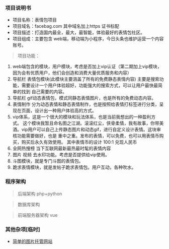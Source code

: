 ### 项目说明书

* 项目名称：表情包项目
* 项目域名：facebag.com 其中域名加上https 证书标配
* 项目描述：打造国内最全，最大，最智能，体验最好的表情包社区。
* 项目组成：主要包含 web端，移动端为小程序，今日头条也维护运营一个内容账号。
> 项目功能：
1. web端包含的模块，用户模块，考虑是否加上vip认证（第二期加上vip模块，因为会有优质用户，他们会创造和消费大量优质服务和内容）
2. 导航栏 表情包模块(此模块主要涵盖了所有的免费静态表情内容) 主要是搜索功能，需要设计一个用户体验超好，功能强大的搜索方式，可以让用户最快最简单的找到
自己需要的内容。
2. 导航栏 gif动态表情包，模式同静态表情图片，也是所有的免费动态内容。
3. 表情制作 分为动态表情和静态表情制作，也是按照给表情打标签进行分类，呈现在页面，设计出一种用户体验高的方式。
4. vip体系，这是一个很大的模块和玩法体系，也是当前我想出的一种盈利方式。
这个模块我暂且命名图之江湖。滚滚红尘，侠骨柔情，我有故事，你带美酒。vip用户可以自己上传静态图片和动态gif，进行自定义设计表情。这块审核功能需要做好，也是
重中之重。发布的表情，可以免费，也可以用表情币购买，购买后永久有效使用。
其中表情币的设计 100:1 兑现人民币
5. 全网热搜榜  当下互联网最新最热最时髦的表情内容
6. 图片 视频 去水印功能。考虑是否提供给vip使用。
7. 斗图模块，就是专门斗图的表情包。
8. 跪求表情模块，就是发帖子跪求表情包。用户互动，各种吹水。


### 程序架构

> 后端架构 php+python


> 数据库架构


> 前端服务器架构 vue




### 其他杂项[临时]

* [简单的图片托管网站](https://i.loli.net/)

